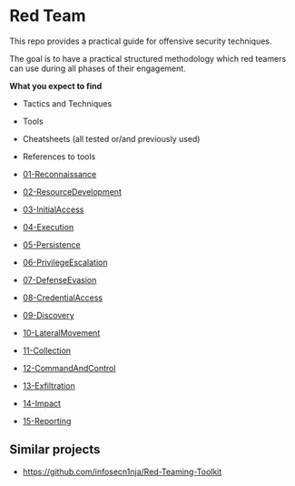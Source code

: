 # Red Team

This repo provides a practical guide for offensive security techniques.

The goal is to have a practical structured methodology which red teamers can use during all phases of their engagement.

**What you expect to find**
- Tactics and Techniques
- Tools
- Cheatsheets (all tested or/and previously used)
- References to tools

- [01-Reconnaissance](01-Reconnaissance/)
- [02-ResourceDevelopment](02-ResourceDevelopment/)
- [03-InitialAccess](03-InitialAccess/)
- [04-Execution](04-Execution/)
- [05-Persistence](05-Persistence/)
- [06-PrivilegeEscalation](06-PrivilegeEscalation/)
- [07-DefenseEvasion](07-DefenseEvasion/)
- [08-CredentialAccess](08-CredentialAccess/)
- [09-Discovery](09-Discovery/)
- [10-LateralMovement](10-LateralMovement/)
- [11-Collection](11-Collection/)
- [12-CommandAndControl](12-CommandAndControl/)
- [13-Exfiltration](13-Exfiltration/)
- [14-Impact](14-Impact/)
- [15-Reporting](15-Reporting/)


## Similar projects
- https://github.com/infosecn1nja/Red-Teaming-Toolkit
